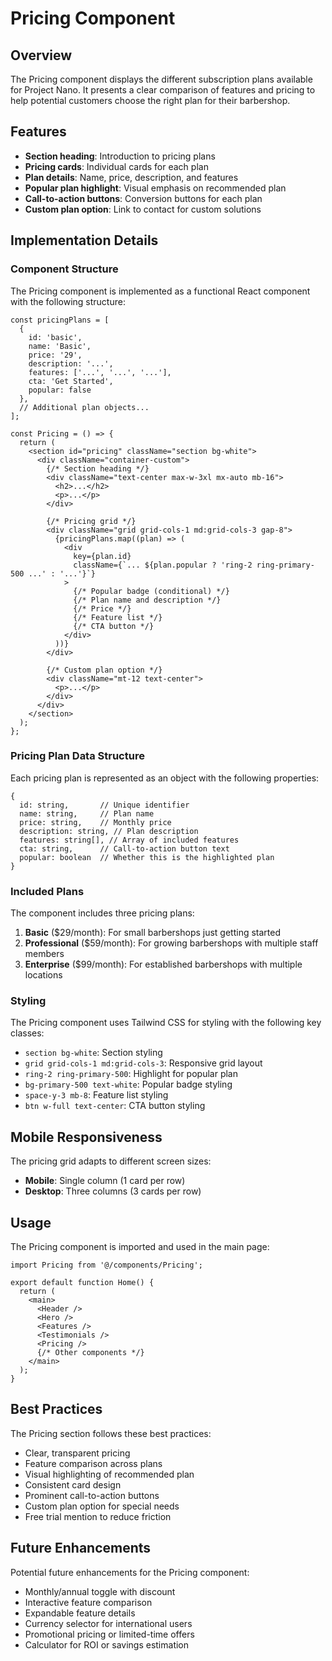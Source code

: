 # Pricing Component

## Overview

The Pricing component displays the different subscription plans available for Project Nano. It presents a clear comparison of features and pricing to help potential customers choose the right plan for their barbershop.

## Features

- **Section heading**: Introduction to pricing plans
- **Pricing cards**: Individual cards for each plan
- **Plan details**: Name, price, description, and features
- **Popular plan highlight**: Visual emphasis on recommended plan
- **Call-to-action buttons**: Conversion buttons for each plan
- **Custom plan option**: Link to contact for custom solutions

## Implementation Details

### Component Structure

The Pricing component is implemented as a functional React component with the following structure:

```tsx
const pricingPlans = [
  {
    id: 'basic',
    name: 'Basic',
    price: '29',
    description: '...',
    features: ['...', '...', '...'],
    cta: 'Get Started',
    popular: false
  },
  // Additional plan objects...
];

const Pricing = () => {
  return (
    <section id="pricing" className="section bg-white">
      <div className="container-custom">
        {/* Section heading */}
        <div className="text-center max-w-3xl mx-auto mb-16">
          <h2>...</h2>
          <p>...</p>
        </div>
        
        {/* Pricing grid */}
        <div className="grid grid-cols-1 md:grid-cols-3 gap-8">
          {pricingPlans.map((plan) => (
            <div 
              key={plan.id} 
              className={`... ${plan.popular ? 'ring-2 ring-primary-500 ...' : '...'}`}
            >
              {/* Popular badge (conditional) */}
              {/* Plan name and description */}
              {/* Price */}
              {/* Feature list */}
              {/* CTA button */}
            </div>
          ))}
        </div>
        
        {/* Custom plan option */}
        <div className="mt-12 text-center">
          <p>...</p>
        </div>
      </div>
    </section>
  );
};
```

### Pricing Plan Data Structure

Each pricing plan is represented as an object with the following properties:

```tsx
{
  id: string,       // Unique identifier
  name: string,     // Plan name
  price: string,    // Monthly price
  description: string, // Plan description
  features: string[], // Array of included features
  cta: string,      // Call-to-action button text
  popular: boolean  // Whether this is the highlighted plan
}
```

### Included Plans

The component includes three pricing plans:

1. **Basic** ($29/month): For small barbershops just getting started
2. **Professional** ($59/month): For growing barbershops with multiple staff members
3. **Enterprise** ($99/month): For established barbershops with multiple locations

### Styling

The Pricing component uses Tailwind CSS for styling with the following key classes:

- `section bg-white`: Section styling
- `grid grid-cols-1 md:grid-cols-3`: Responsive grid layout
- `ring-2 ring-primary-500`: Highlight for popular plan
- `bg-primary-500 text-white`: Popular badge styling
- `space-y-3 mb-8`: Feature list styling
- `btn w-full text-center`: CTA button styling

## Mobile Responsiveness

The pricing grid adapts to different screen sizes:
- **Mobile**: Single column (1 card per row)
- **Desktop**: Three columns (3 cards per row)

## Usage

The Pricing component is imported and used in the main page:

```tsx
import Pricing from '@/components/Pricing';

export default function Home() {
  return (
    <main>
      <Header />
      <Hero />
      <Features />
      <Testimonials />
      <Pricing />
      {/* Other components */}
    </main>
  );
}
```

## Best Practices

The Pricing section follows these best practices:
- Clear, transparent pricing
- Feature comparison across plans
- Visual highlighting of recommended plan
- Consistent card design
- Prominent call-to-action buttons
- Custom plan option for special needs
- Free trial mention to reduce friction

## Future Enhancements

Potential future enhancements for the Pricing component:
- Monthly/annual toggle with discount
- Interactive feature comparison
- Expandable feature details
- Currency selector for international users
- Promotional pricing or limited-time offers
- Calculator for ROI or savings estimation 